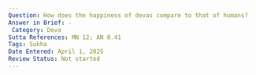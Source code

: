 ```yaml
---
Question: How does the happiness of devas compare to that of humans?
Answer in Brief: -
 Category: Deva
Sutta References: MN 12; AN 8.41
Tags: Sukha
Date Entered: April 1, 2025
Review Status: Not started
---
```

